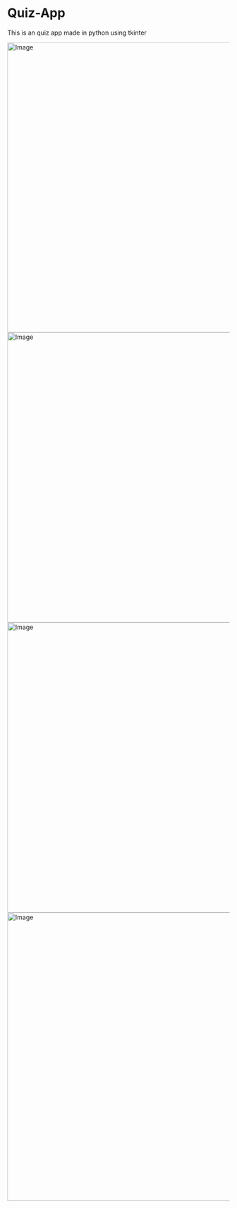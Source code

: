 # Quiz-App
This is an quiz app made in python using tkinter

<img width="1125" height="655" alt="Image" src="https://github.com/user-attachments/assets/070c60a4-690c-4347-8ea4-ace6914b2fba" />
<img width="1125" height="656" alt="Image" src="https://github.com/user-attachments/assets/f36e0ae0-6591-4249-86b3-adeb7cf0c39e" />
<img width="1124" height="656" alt="Image" src="https://github.com/user-attachments/assets/5ebcdd24-d7f4-42b2-b812-8e0b507b103b" />
<img width="1120" height="652" alt="Image" src="https://github.com/user-attachments/assets/9515780d-73cf-49e4-a773-d5dcb8b59475" />
